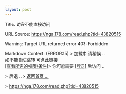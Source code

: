 ```yaml
---
layout: post
---
```

Title: 访客不能直接访问

URL Source: https://nga.178.com/read.php?tid=43820515

Warning: Target URL returned error 403: Forbidden

Markdown Content:
(ERROR:15) \> 加载中 请稍候 …  
如不能自动跳转 可点此链接  
[\[查看所需的权限/条件\]](https://nga.178.com/nuke.php?__lib=view_privilege&__act=view&id=-7955747)\> 你可能需要 [\[登录\]](https://nga.178.com/nuke.php?__lib=login&__act=account&login) 后访问 ...

\> 后退 ...\> [返回首页 ...](http://nga.178.com/)

\> https://nga.178.com/read.php?tid=43820515

